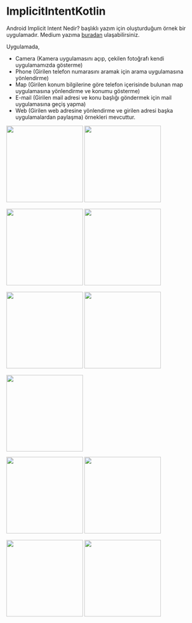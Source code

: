 # ImplicitIntentKotlin

Android Implicit Intent Nedir? başlıklı yazım için oluşturduğum örnek bir uygulamadır.
Medium yazıma [buradan](https://cetinkayaelif.medium.com/android-implicit-intent-nedir-e8b8a1c30d65) ulaşabilirsiniz.

Uygulamada,
- Camera (Kamera uygulamasını açıp, çekilen fotoğrafı kendi uygulamamızda gösterme)
- Phone (Girilen telefon numarasını aramak için arama uygulamasına yönlendirme)
- Map (Girilen konum bilgilerine göre telefon içerisinde bulunan map uygulamasına yönlendirme ve konumu gösterme)
- E-mail (Girilen mail adresi ve konu başlığı göndermek için mail uygulamasına geçiş yapma)
- Web (Girilen web adresine yönlendirme ve girilen adresi başka uygulamalardan paylaşma)
örnekleri mevcuttur.

<img src = "https://user-images.githubusercontent.com/57728209/153859534-62345537-b479-4ec2-9836-149fba874939.png" width = "200" /> <img src = "https://user-images.githubusercontent.com/57728209/153859610-e563f09e-5f17-4d65-a090-3ec4280b607a.png" width = "200" />

<img src = "https://user-images.githubusercontent.com/57728209/153861249-912ec8b4-f766-4cfc-9b19-ef5401296cf6.png" width = "200" /> <img src = "https://user-images.githubusercontent.com/57728209/153861334-db058304-f6c7-49ba-86b2-0bc708b9ceeb.png" width = "200" />

<img src = "https://user-images.githubusercontent.com/57728209/153861475-d177348e-3848-43a6-a800-600e37d4e735.png" width = "200" /> <img src = "https://user-images.githubusercontent.com/57728209/153861515-e19c0e3d-8396-4d44-92e9-0c58806aabc5.png" width = "200" />

<img src = "https://user-images.githubusercontent.com/57728209/153861641-b2c65be3-90e8-488e-9721-d205a8a68a36.png" width = "200" />

<img src = "https://user-images.githubusercontent.com/57728209/154059191-96d8f97a-3231-4a9e-ad15-c75bdbc0f7bd.png" width = "200" /> <img src = "https://user-images.githubusercontent.com/57728209/153861774-dc89914f-4ddd-4196-aadc-05b8c3490926.png" width = "200" />

<img src = "https://user-images.githubusercontent.com/57728209/153861825-9a095256-bdd4-4bdb-b40b-73ad71d00fb5.png" width = "200" /> <img src = "https://user-images.githubusercontent.com/57728209/153861864-e51754c0-740c-445b-b1f8-9942d05d2740.png" width = "200" />  

